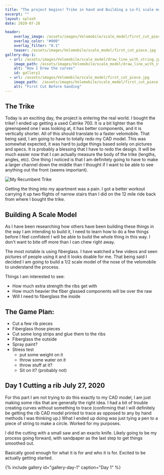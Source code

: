 ```yaml
---
title: "The project begins! Trike in hand and Building a Lo-Fi scale model"
excerpt: ""
layout: splash
date: 2020-07-28

header:
    overlay_image: /assets/images/Velomobile/scale_model/first_cut_piece.jpg
    overlay_color: "#000"
    overlay_filter: "0.1"
    teaser: /assets/images/Velomobile/scale_model/first_cut_piece.jpg
gallery-day-1:
  - url: /assets/images/Velomobile/scale_model/draw_line_with_string.jpg
    image_path: /assets/images/Velomobile/scale_model/draw_line_with_string.jpg
    alt: "How I Drew the curves"
    id: gallery1
  - url: /assets/images/Velomobile/scale_model/first_cut_piece.jpg
    image_path:  /assets/images/Velomobile/scale_model/first_cut_piece.jpg
    alt: "First Cut Before Sanding"
---
```



## The Trike
Today is an exciting day, the project is entering the real world. I bought the trike! I ended up getting a used Catrike 700. It is a bit lighter than the greenspeed one I was looking at, it has better components, and it is vertically shorter. All of this should translate to a faster velomobile. That being said, I am going to have to totally redo my CAD model. This was somewhat expected, it was hard to judge things based solely on pictures and specs. It is probably a blessing that I have to redo the design. It will be much easier now that I can actually measure the body of the trike (lengths, angles, etc). One thing I noticed is that I am definitely going to have to make a larger channel down the middle than I thought if I want to be able to see anything out the front (seems important). 

![My Recumbent Trike]( /assets/images/Velomobile/trike.jpg "My Recumbent Trike")

Getting the thing into my apartment was a pain. I got a better workout carrying it up two flights of narrow stairs than I did on the 12 mile ride back from where I bought the trike. 

## Building A Scale Model

As I have been researching how others have been building these things in the way I am intending to build it, I need to learn how to do a few things before I feel confident I will be able to build the whole thing in this way. I don't want to bite off more than I can chew right away. 

The most notable is using fiberglass. I have watched a few videos and seen pictures of people using it and it looks doable for me. That being said I decided I am going to build a 1/2 scale model of the nose of the velomobile to understand the process. 

Things I am interested to see: 
- How much extra strength the ribs get with 
- How much heavier the fiber glassed components will be over the raw 
- Will I need to fiberglass the inside 


## The Game Plan: 
 
- Cut a few rib pieces
- Fiberglass those pieces
- Cut some long strips and glue them to the ribs 
- Fiberglass the outside
- Spray paint? 
- Stress test 
  - put some weight on it
  - throw some water on it
  - throw stuff at it?
  - Sit on it? (probably not)


## Day 1 Cutting a rib July 27, 2020 

For this part I am not trying to do this exactly to my CAD model, I am just making some ribs that are generally the right idea. I had a bit of trouble creating curves without something to trace (confirming that I will definitely be getting the rib CAD model printed to trace as opposed to any by hand methods I was thinking up.) What I ended up doing was just tying a pen to a piece of string to make a circle. Worked for my purposes. 

I did the cutting with a small saw and an exacto knife. Likely going to be my process going forward, with sandpaper as the last step to get things smoothed out. 

Basically good enough for what it is for and who it is for. Excited to be actually getting started. 

{% include gallery id="gallery-day-1" caption="Day 1" %}